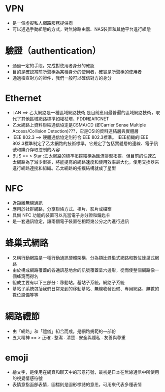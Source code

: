 # VPN
- 是一個虛擬私人網路服務提供商
- 可以通過手動組態的方式，對無線路由器、NAS裝置和其他平台進行組態
# 驗證（authentication）
- 通過一定的手段，完成對使用者身分的確認
- 目的是確認當前所聲稱為某種身分的使用者，確實是所聲稱的使用者
- 通過檢查對方的證件，我們一般可以確信對方的身分
# Ethernet
- LAN ==> 乙太網路是一種區域網路技術,是目前應用最普遍的區域網路技術，取代了其他區域網路標準如權杖環、FDDI和ARCNET
- 乙太網路上資料聯結通信協定是CSMA/CD (即Carrier Sense Multiple Access/Collision Detection)???，它是OSI的資料連結層與實體層
- IEEE 802.3 ==> 硬體通信協定則符合IEEE 802.3標準。 IEEE組織的IEEE 802.3標準制定了乙太網路的技術標準，它規定了包括實體層的連線、電子訊號和媒介存取控制的內容
- BUS == > Star :乙太網路的標準拓撲結構為匯流排型拓撲，但目前的快速乙太網路為了減少衝突，將能提高的網路速度和使用效率最大化，使用交換器來進行網路連接和組織。乙太網路的拓撲結構就成了星型
# NFC 
- 近距離無線通訊
- 應用於社群網路，分享聯絡方式、相片、影片或檔案
- 具備 NFC 功能的裝置可以充當電子身分證和鑰匙卡
- 是一套通訊協定，讓兩個電子裝置在相距幾公分之內進行通訊
# 蜂巢式網路
- 又稱行動網路是一種行動通訊硬體架構，分為類比蜂巢式網路和數位蜂巢式網路
- 由於構成網路覆蓋的各通訊基地台的訊號覆蓋呈六邊形，從而使整個網路像一個蜂窩而得名
- 組成主要有以下三部分：移動站，基站子系統，網路子系統
- 基站子系統包括我們日常見到的移動基站、無線收發設備、專用網路、無數的數位設備等等
# 網路禮節
- 由「網路」和「禮儀」組合而成，是網路規範的一部份
- 五大精神 == > 正確 . 整潔 . 清楚 . 安全與隱私 . 友善與尊重
# emoji
- 繪文字，是使用在網頁和聊天中的形意符號，最初是日本在無線通信中所使用的視覺情感符號
- 表情意指面部表情，圖標則是圖形標誌的意思，可用來代表多種表情
